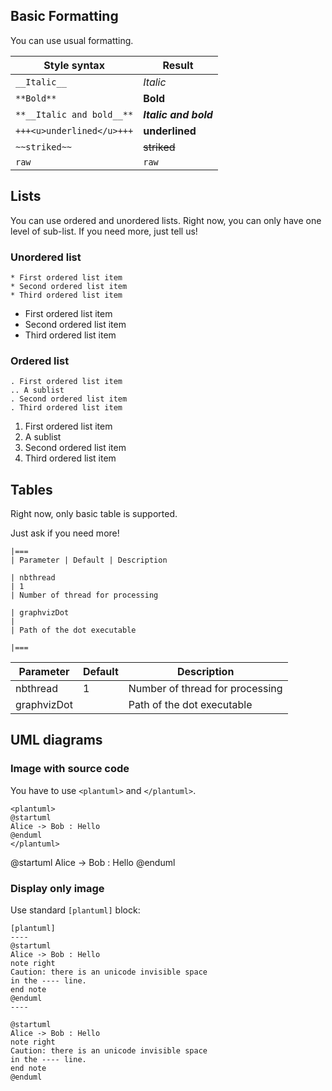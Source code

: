 ## Basic Formatting

You can use usual formatting.

| Style syntax                | Result                |
| --------------------------- | --------------------- |
| ``__Italic__``              | *Italic*              |
| ``**Bold**``                | **Bold**              |
| ``**__Italic and bold__**`` | ***Italic and bold*** |
| ``+++<u>underlined</u>+++`` | __underlined__        |
| ``~~striked~~``             | ~~striked~~           |
| ``raw``                     | ``raw``               |


## Lists

You can use ordered and unordered lists. Right now, you can only have one level of sub-list. If you need more, just tell us!

### Unordered list

```
* First ordered list item
* Second ordered list item
* Third ordered list item
```

* First ordered list item
* Second ordered list item
* Third ordered list item

### Ordered list

```
. First ordered list item
.. A sublist
. Second ordered list item
. Third ordered list item
```

1. First ordered list item
  1. A sublist
1. Second ordered list item
1. Third ordered list item


## Tables

Right now, only basic table is supported.

Just ask if you need more!

```
|===
| Parameter | Default | Description

| nbthread
| 1
| Number of thread for processing

| graphvizDot
|
| Path of the dot executable

|===
```


| Parameter   | Default | Description                     |
| ----------- | ------- | ------------------------------- |
| nbthread    | 1       | Number of thread for processing |
| graphvizDot |         | Path of the dot executable      |


## UML diagrams

### Image with source code

You have to use ``<plantuml>`` and ``</plantuml>``.

```
<plantuml>
@startuml
Alice -> Bob : Hello
@enduml
</plantuml>
```

<plantuml>
@startuml
Alice -> Bob : Hello
@enduml
</plantuml>

### Display only image

Use standard ``[plantuml]`` block:

```
[plantuml]
-​---
@startuml
Alice -> Bob : Hello
note right
Caution: there is an unicode invisible space 
in the ---- line.
end note
@enduml
-​---
```

```plantuml
@startuml
Alice -> Bob : Hello
note right
Caution: there is an unicode invisible space 
in the ---- line.
end note
@enduml
```


